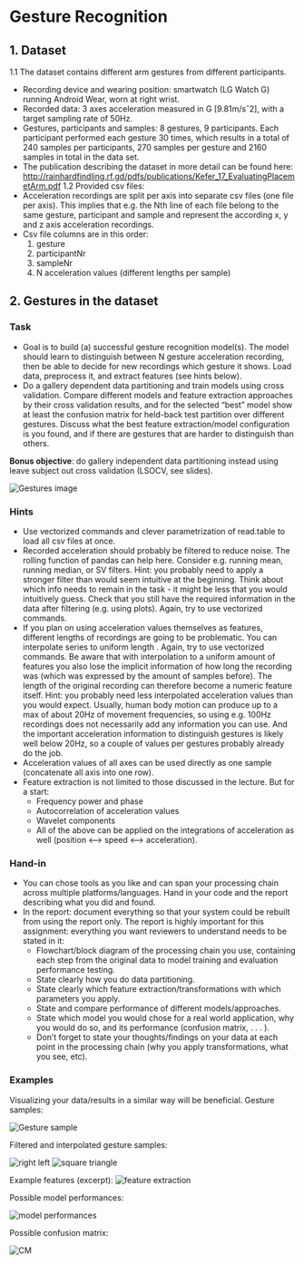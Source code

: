 # Gesture Recognition

## 1. Dataset
1.1 The dataset contains different arm gestures from different participants.
- Recording device and wearing position: smartwatch (LG Watch G) running Android Wear, worn at right wrist.
- Recorded data: 3 axes acceleration measured in G [9.81m/sˆ2], with a target sampling rate of 50Hz.
- Gestures, participants and samples: 8 gestures, 9 participants. Each participant performed each gesture 30 times, which results in a total of 240 samples per participants, 270 samples per gesture and 2160 samples in total in the data set.
- The publication describing the dataset in more detail can be found here: http://rainhardfindling.rf.gd/pdfs/publications/Kefer_17_EvaluatingPlacemetArm.pdf
1.2 Provided csv files:
- Acceleration recordings are split per axis into separate csv files (one file per axis). This implies that e.g. the Nth line of each file belong to the same gesture, participant and sample and represent the according x, y and z axis acceleration recordings.
- Csv file columns are in this order:
    1. gesture
    2. participantNr
    3. sampleNr
    4. N acceleration values (different lengths per sample)
## 2. Gestures in the dataset
### Task
- Goal is to build (a) successful gesture recognition model(s). The model should learn to distinguish between N gesture acceleration recording, then be able to decide for new recordings which gesture it shows. Load data, preprocess it, and extract features (see hints below).
- Do a gallery dependent data partitioning and train models using cross validation. Compare different models and feature extraction approaches by their cross validation results, and for the selected “best” model show at least the confusion matrix for held-back test partition over different gestures. Discuss what the best feature extraction/model configuration is you found, and if there are gestures that are harder to distinguish than others.

**Bonus objective**: do gallery independent data partitioning instead using leave subject out cross validation (LSOCV, see slides).

![Gestures image](https://github.com/Frankiwy/Gesture_Recognition/images/gestures_in_dataset.jpg)

### Hints
- Use vectorized commands and clever parametrization of read.table to load all csv files at once.
- Recorded acceleration should probably be filtered to reduce noise. The rolling function of pandas can help here. Consider e.g. running mean, running median, or SV filters. Hint: you probably need to apply a stronger filter than would seem intuitive at the beginning. Think about which info needs to remain in the task - it might be less that you would intuitively guess. Check that you still have the required information in the data after filtering (e.g. using plots). Again, try to use vectorized commands.
- If you plan on using acceleration values themselves as features, different lengths of recordings are going to be problematic. You can interpolate series to uniform length . Again, try to use vectorized commands. Be aware that with interpolation to a uniform amount of features you also lose the implicit information of how long the recording was (which was expressed by the amount of samples before). The length of the original recording can therefore become a numeric feature itself. Hint: you probably need less interpolated acceleration values than you would expect. Usually, human body motion can produce up to a max of about 20Hz of movement frequencies, so using e.g. 100Hz recordings does not necessarily add any information you can use. And the important acceleration information to distinguish gestures is likely well below 20Hz, so a couple of values per gestures probably already do the job.
- Acceleration values of all axes can be used directly as one sample (concatenate all axis into one row).
- Feature extraction is not limited to those discussed in the lecture. But for a start: 
    - Frequency power and phase
    - Autocorrelation of acceleration values
    - Wavelet components
    - All of the above can be applied on the integrations of acceleration as well (position <–> speed <–> acceleration).

### Hand-in
- You can chose tools as you like and can span your processing chain across multiple platforms/languages. Hand in your code and the report describing what you did and found.
- In the report: document everything so that your system could be rebuilt from using the report only. The report is highly important for this assignment: everything you want reviewers to understand needs to be stated in it:
    - Flowchart/block diagram of the processing chain you use, containing each step from the original data to model training and evaluation performance testing.
    - State clearly how you do data partitioning.
    - State clearly which feature extraction/transformations with which parameters you apply.
    - State and compare performance of different models/approaches.
    - State which model you would chose for a real world application, why you would do so, and its performance (confusion matrix, . . . ).
    - Don’t forget to state your thoughts/findings on your data at each point in the processing chain (why you apply transformations, what you see, etc).

### Examples
Visualizing your data/results in a similar way will be beneficial. Gesture samples:

![Gesture sample](https://github.com/Frankiwy/Gesture_Recognition/images/gesture_sample.jpg)

Filtered and interpolated gesture samples:

![right left](https://github.com/Frankiwy/Gesture_Recognition/images/right_left.jpg)
![square triangle](https://github.com/Frankiwy/Gesture_Recognition/images/square_triangle.jpg)

Example features (excerpt):
![feature extraction](https://github.com/Frankiwy/Gesture_Recognition/images/feature_extraction.jpg)

Possible model performances:

![model performances](https://github.com/Frankiwy/Gesture_Recognition/images/model_performances.jpg)

Possible confusion matrix:

![CM](https://github.com/Frankiwy/Gesture_Recognition/images/CM.jpg)

